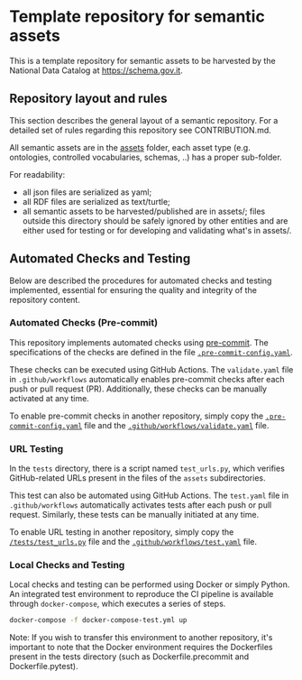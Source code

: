 # Template repository for semantic assets

This is a template repository for semantic assets to be harvested
by the National Data Catalog at https://schema.gov.it.

## Repository layout and rules

This section describes the general layout of a semantic
repository.
For a detailed set of rules regarding this repository
see CONTRIBUTION.md.

All semantic assets are in the [assets](assets/) folder,
each asset type (e.g. ontologies, controlled vocabularies, schemas, ..)
has a proper sub-folder.

For readability:

- all json files are serialized as yaml;
- all RDF files are serialized as text/turtle;
- all semantic assets to be harvested/published are in assets/;
  files outside this directory should be safely ignored by other entities
  and are either used for testing or for developing and validating what's in assets/.


## Automated Checks and Testing

Below are described the procedures for automated checks and testing implemented, essential for ensuring the quality and integrity of the repository content.

### Automated Checks (Pre-commit)

This repository implements automated checks using [pre-commit](https://pre-commit.com/). The specifications of the checks are defined in the file [`.pre-commit-config.yaml`](.pre-commit-config.yaml).

These checks can be executed using GitHub Actions. The `validate.yaml` file in `.github/workflows` automatically enables pre-commit checks after each push or pull request (PR). Additionally, these checks can be manually activated at any time.

To enable pre-commit checks in another repository, simply copy the [`.pre-commit-config.yaml`](.pre-commit-config.yaml) file and the [`.github/workflows/validate.yaml`](.github/workflows/validate.yaml) file.

### URL Testing

In the `tests` directory, there is a script named `test_urls.py`, which verifies GitHub-related URLs present in the files of the `assets` subdirectories.

This test can also be automated using GitHub Actions. The `test.yaml` file in `.github/workflows` automatically activates tests after each push or pull request. Similarly, these tests can be manually initiated at any time.

To enable URL testing in another repository, simply copy the [`/tests/test_urls.py`](/tests/test_urls.py) file and the [`.github/workflows/test.yaml`](.github/workflows/test.yaml) file.

### Local Checks and Testing

Local checks and testing can be performed using Docker or simply Python. An integrated test environment to reproduce the CI pipeline is available through `docker-compose`, which executes a series of steps.

```bash
docker-compose -f docker-compose-test.yml up
```

Note: If you wish to transfer this environment to another repository, it's important to note that the Docker environment requires the Dockerfiles present in the tests directory (such as Dockerfile.precommit and Dockerfile.pytest).